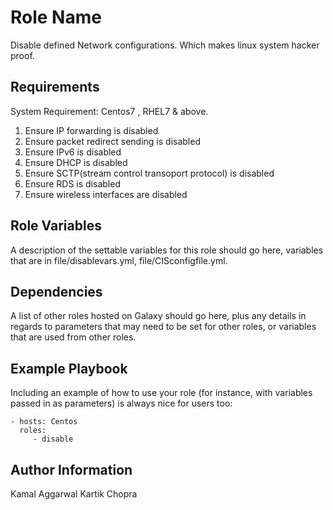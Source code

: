 Role Name
=========

Disable defined Network configurations. Which makes linux system hacker proof.

Requirements
------------
System Requirement: Centos7 , RHEL7 & above.

1) Ensure IP forwarding is disabled
2) Ensure packet redirect sending is disabled
3) Ensure IPv6 is disabled
4) Ensure DHCP is disabled
4) Ensure SCTP(stream control transoport protocol) is disabled
5) Ensure RDS is disabled
6) Ensure wireless interfaces are disabled


Role Variables
--------------

A description of the settable variables for this role should go here, variables that are in file/disablevars.yml, file/CISconfigfile.yml.




Dependencies
------------

A list of other roles hosted on Galaxy should go here, plus any details in regards to parameters that may need to be set for other roles, or variables that are used from other roles.

Example Playbook
----------------

Including an example of how to use your role (for instance, with variables passed in as parameters) is always nice for users too:

    - hosts: Centos
      roles:
         - disable


Author Information
------------------
Kamal Aggarwal 
Kartik Chopra   
